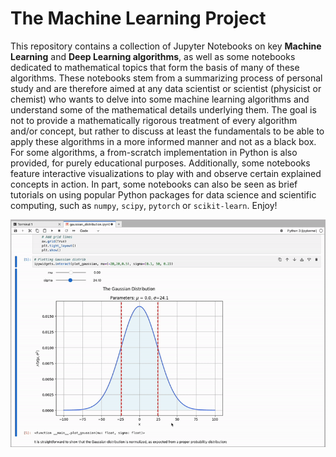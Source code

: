 # The Machine Learning Project
This repository contains a collection of Jupyter Notebooks on key **Machine Learning** and **Deep Learning algorithms**, as well as some notebooks dedicated to mathematical topics that form the basis of many of these algorithms. These notebooks stem from a summarizing process of personal study and are therefore aimed at any data scientist or scientist (physicist or chemist) who wants to delve into some machine learning algorithms and understand some of the mathematical details underlying them. The goal is not to provide a mathematically rigorous treatment of every algorithm and/or concept, but rather to discuss at least the fundamentals to be able to apply these algorithms in a more informed manner and not as a black box. For some algorithms, a from-scratch implementation in Python is also provided, for purely educational purposes. Additionally, some notebooks feature interactive visualizations to play with and observe certain explained concepts in action. In part, some notebooks can also be seen as brief tutorials on using popular Python packages for data science and scientific computing, such as `numpy`, `scipy`, `pytorch` or `scikit-learn`. Enjoy!

![alt-text](https://github.com/mirko-leccese/The-Machine-Learning-Project/blob/main/images/readme_demo_opt.gif)

